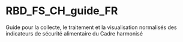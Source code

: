 # RBD_FS_CH_guide_FR
Guide pour la collecte, le traitement et la visualisation normalisés des indicateurs de sécurité alimentaire du Cadre harmonisé
